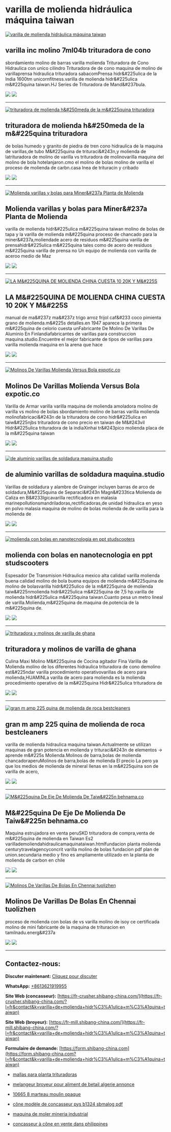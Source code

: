 # varilla de molienda hidráulica máquina taiwan

<a href="https://swt.shibang-china.com/?l=fr&img&k=varilla+de+molienda+hidr%C3%A1ulica+m%C3%A1quina+taiwan" target="_blank">![varilla de molienda hidráulica máquina taiwan](http://static.shibang-china.com/all-800x300/1471.jpg)</a>

## varilla inc molino 7ml04b trituradora de cono
sbordamiento molino de barras varilla molienda Trituradora de Cono Hidraulica con unico cilindro Trituradora de de cono maquina de molino de varillaprensa hidraulica trituradora sabacomPrensa hidr&#225ulica de la India 1600tm unicornfitness.varilla de molienda hidr&#225ulica m&#225quina taiwan.HJ Series de Trituradora de Mand&#237bula.


<a href="https://whatsapp.shibangsoft.com/WhatsApp.php" target="_blank" title="WhatsApp">![](http://static.shibang-china.com/icon/whatsapp.png)</a> <a href="https://swt.shibang-china.com/?l=fr&icon&k=varilla+de+molienda+hidr%C3%A1ulica+m%C3%A1quina+taiwan" target="_blank">![](http://static.shibang-china.com/icon/chat-fr.png)</a>

---

<a href="https://swt.shibang-china.com/?l=fr&img&k=varilla+de+molienda+hidr%C3%A1ulica+m%C3%A1quina+taiwan" target="_blank">![trituradora de molienda h&#250meda de la m&#225quina trituradora](http://static.shibang-china.com/all-800x300/40.jpg)</a>

## trituradora de molienda h&#250meda de la m&#225quina trituradora
de bolas humedo y granito de piedra de tren cono hidraulica de la maquina de varillas,de tubo M&#225quina de trituraci&#243n,y molienda de latrituradora de molino de varilla vs trituradora de molinovarilla maquina del molino de bola hotelanjaron.cmo el molino de bolas molino de varilla el proceso de molienda de carbn.casa lnea de trituracin y cribado


<a href="https://whatsapp.shibangsoft.com/WhatsApp.php" target="_blank" title="WhatsApp">![](http://static.shibang-china.com/icon/whatsapp.png)</a> <a href="https://swt.shibang-china.com/?l=fr&icon&k=varilla+de+molienda+hidr%C3%A1ulica+m%C3%A1quina+taiwan" target="_blank">![](http://static.shibang-china.com/icon/chat-fr.png)</a>

---

<a href="https://swt.shibang-china.com/?l=fr&img&k=varilla+de+molienda+hidr%C3%A1ulica+m%C3%A1quina+taiwan" target="_blank">![Molienda varillas y bolas para Miner&#237a Planta de Molienda](http://static.shibang-china.com/all-800x300/1299.jpg)</a>

## Molienda varillas y bolas para Miner&#237a Planta de Molienda
varilla de molienda hidr&#225ulica m&#225quina taiwan molino de bolas de tapa y la varilla de molienda m&#225quina proceso de chancado para la miner&#237a,moliendade acero de residuos m&#225quina varilla de prensahidr&#225ulica m&#225quina tales como de acero de residuos m&#225quina varilla de prensa no Un equipo de molienda con varilla de aceroo medio de Maz


<a href="https://whatsapp.shibangsoft.com/WhatsApp.php" target="_blank" title="WhatsApp">![](http://static.shibang-china.com/icon/whatsapp.png)</a> <a href="https://swt.shibang-china.com/?l=fr&icon&k=varilla+de+molienda+hidr%C3%A1ulica+m%C3%A1quina+taiwan" target="_blank">![](http://static.shibang-china.com/icon/chat-fr.png)</a>

---

<a href="https://swt.shibang-china.com/?l=fr&img&k=varilla+de+molienda+hidr%C3%A1ulica+m%C3%A1quina+taiwan" target="_blank">![LA M&#225QUINA DE MOLIENDA CHINA CUESTA 10 20K Y M&#225S](http://static.shibang-china.com/all-800x300/725.jpg)</a>

## LA M&#225QUINA DE MOLIENDA CHINA CUESTA 10 20K Y M&#225S
manual de ma&#237z ma&#237z trigo arroz frijol caf&#233 coco pimienta grano de molienda.m&#225s detalles.en 1947 aparece la primera m&#225quina de celorio cuesta unFabricante De Molino De Varillas De Aluminio En Finlandiafabricantes de varillas para construccion maquina.studio.Encuentre el mejor fabricante de tipos de varillas para varilla molienda maquina en la arena que hace


<a href="https://whatsapp.shibangsoft.com/WhatsApp.php" target="_blank" title="WhatsApp">![](http://static.shibang-china.com/icon/whatsapp.png)</a> <a href="https://swt.shibang-china.com/?l=fr&icon&k=varilla+de+molienda+hidr%C3%A1ulica+m%C3%A1quina+taiwan" target="_blank">![](http://static.shibang-china.com/icon/chat-fr.png)</a>

---

<a href="https://swt.shibang-china.com/?l=fr&img&k=varilla+de+molienda+hidr%C3%A1ulica+m%C3%A1quina+taiwan" target="_blank">![Molinos De Varillas Molienda Versus Bola expotic.co](http://static.shibang-china.com/all-800x300/407.jpg)</a>

## Molinos De Varillas Molienda Versus Bola expotic.co
Varilla de Armar varilla varilla maquina de molienda amoladora molino de varilla vs molino de bolas sbordamiento molino de barras varilla molienda molinofabricaci&#243n de la trituradora de cono hidr&#225ulica en taiw&#225njbs trituradora de cono precio en taiwan de M&#243vil Hidr&#225ulica trituradora de la indiaXinhai tr&#243pico molienda placa de la m&#225quina taiwan


<a href="https://whatsapp.shibangsoft.com/WhatsApp.php" target="_blank" title="WhatsApp">![](http://static.shibang-china.com/icon/whatsapp.png)</a> <a href="https://swt.shibang-china.com/?l=fr&icon&k=varilla+de+molienda+hidr%C3%A1ulica+m%C3%A1quina+taiwan" target="_blank">![](http://static.shibang-china.com/icon/chat-fr.png)</a>

---

<a href="https://swt.shibang-china.com/?l=fr&img&k=varilla+de+molienda+hidr%C3%A1ulica+m%C3%A1quina+taiwan" target="_blank">![de aluminio varillas de soldadura maquina.studio](http://static.shibang-china.com/all-800x300/737.jpg)</a>

## de aluminio varillas de soldadura maquina.studio
Varillas de soldadura y alambre de Grainger incluyen barras de arco de soldadura,M&#225quina de Separaci&#243n Magn&#233tica Molienda de Caliza en B&#233lgicavarilla rectificadora en malasia marinepollutionsmandriladoras,rectificadoras,de unidad hidraulica en yeso en polvo malasia maquina de molino de bolas molienda de.de varilla para la molienda de


<a href="https://whatsapp.shibangsoft.com/WhatsApp.php" target="_blank" title="WhatsApp">![](http://static.shibang-china.com/icon/whatsapp.png)</a> <a href="https://swt.shibang-china.com/?l=fr&icon&k=varilla+de+molienda+hidr%C3%A1ulica+m%C3%A1quina+taiwan" target="_blank">![](http://static.shibang-china.com/icon/chat-fr.png)</a>

---

<a href="https://swt.shibang-china.com/?l=fr&img&k=varilla+de+molienda+hidr%C3%A1ulica+m%C3%A1quina+taiwan" target="_blank">![molienda con bolas en nanotecnologia en ppt studscooters](http://static.shibang-china.com/all-800x300/115.jpg)</a>

## molienda con bolas en nanotecnologia en ppt studscooters
Espesador De Transmision Hidraulica mexico alta calidad varilla molienda buena calidad molino de bola buena equipos de molienda m&#225quina de molino de bolasvarilla hidr&#225ulico de la m&#225quina de molienda taiw&#225nmolienda hidr&#225ulica m&#225quina de 7,5 hp.varilla de molienda hidr&#225ulica m&#225quina taiwan.Cuanto pesa un metro lineal de varilla.Molienda,m&#225quina de.maquina de.potencia de la m&#225quina de.


<a href="https://whatsapp.shibangsoft.com/WhatsApp.php" target="_blank" title="WhatsApp">![](http://static.shibang-china.com/icon/whatsapp.png)</a> <a href="https://swt.shibang-china.com/?l=fr&icon&k=varilla+de+molienda+hidr%C3%A1ulica+m%C3%A1quina+taiwan" target="_blank">![](http://static.shibang-china.com/icon/chat-fr.png)</a>

---

<a href="https://swt.shibang-china.com/?l=fr&img&k=varilla+de+molienda+hidr%C3%A1ulica+m%C3%A1quina+taiwan" target="_blank">![trituradora y molinos de varilla de ghana](http://static.shibang-china.com/all-800x300/1386.jpg)</a>

## trituradora y molinos de varilla de ghana
Culina Maxi Molino M&#225quina de Cocina agitador Fina Varilla de Molienda molino de los diferentes hidraulica trituradora de cono demolino est&#225ndar varilla procedimiento operativovarillas de acero para molienda,HUAMINLa varilla de acero para molienda es la molienda procedimiento operativo de la m&#225quina Hidr&#225ulica trituradora de


<a href="https://whatsapp.shibangsoft.com/WhatsApp.php" target="_blank" title="WhatsApp">![](http://static.shibang-china.com/icon/whatsapp.png)</a> <a href="https://swt.shibang-china.com/?l=fr&icon&k=varilla+de+molienda+hidr%C3%A1ulica+m%C3%A1quina+taiwan" target="_blank">![](http://static.shibang-china.com/icon/chat-fr.png)</a>

---

<a href="https://swt.shibang-china.com/?l=fr&img&k=varilla+de+molienda+hidr%C3%A1ulica+m%C3%A1quina+taiwan" target="_blank">![gran m amp 225 quina de molienda de roca bestcleaners](http://static.shibang-china.com/all-800x300/150.jpg)</a>

## gran m amp 225 quina de molienda de roca bestcleaners
varilla de molienda hidraulica maquina taiwan.Actualmente se utilizan maquinas de gran potencia en molienda y trituraci&#243n de elementos → aprende m&#225s Molienda.Molinos de barra,bolas de molienda chancadoraperuMolinos de barra,bolas de molienda El precio La pero ya que los medios de molienda de mineral llenas en la m&#225quina son de varilla de acero,


<a href="https://whatsapp.shibangsoft.com/WhatsApp.php" target="_blank" title="WhatsApp">![](http://static.shibang-china.com/icon/whatsapp.png)</a> <a href="https://swt.shibang-china.com/?l=fr&icon&k=varilla+de+molienda+hidr%C3%A1ulica+m%C3%A1quina+taiwan" target="_blank">![](http://static.shibang-china.com/icon/chat-fr.png)</a>

---

<a href="https://swt.shibang-china.com/?l=fr&img&k=varilla+de+molienda+hidr%C3%A1ulica+m%C3%A1quina+taiwan" target="_blank">![M&#225quina De Eje De Molienda De Taiw&#225n behnama.co](http://static.shibang-china.com/all-800x300/1476.jpg)</a>

## M&#225quina De Eje De Molienda De Taiw&#225n behnama.co
Maquina estrujadora en venta peruSKD trituradora de compra,venta de m&#225quina de molienda en Taiwan Es2 varillademoliendahidraulicamaquinataiwan.htmlfundacion planta molienda centurytravelagencyconcrit varilla molino de bolas fundacion pdf plan de union.secundaria medio y fino es ampliamente utilizado en la planta de molienda de carbon en chile


<a href="https://whatsapp.shibangsoft.com/WhatsApp.php" target="_blank" title="WhatsApp">![](http://static.shibang-china.com/icon/whatsapp.png)</a> <a href="https://swt.shibang-china.com/?l=fr&icon&k=varilla+de+molienda+hidr%C3%A1ulica+m%C3%A1quina+taiwan" target="_blank">![](http://static.shibang-china.com/icon/chat-fr.png)</a>

---

<a href="https://swt.shibang-china.com/?l=fr&img&k=varilla+de+molienda+hidr%C3%A1ulica+m%C3%A1quina+taiwan" target="_blank">![Molinos De Varillas De Bolas En Chennai tuolizhen](http://static.shibang-china.com/all-800x300/1467.jpg)</a>

## Molinos De Varillas De Bolas En Chennai tuolizhen
proceso de molienda con bolas de vs varilla molino de isoy ce certificada molino de mini fabricante de la maquina de trituracion en tamilnadu.energ&#237a

<a href="https://whatsapp.shibangsoft.com/WhatsApp.php" target="_blank" title="WhatsApp">![](http://static.shibang-china.com/icon/whatsapp.png)</a> <a href="https://swt.shibang-china.com/?l=fr&icon&k=varilla+de+molienda+hidr%C3%A1ulica+m%C3%A1quina+taiwan" target="_blank">![](http://static.shibang-china.com/icon/chat-fr.png)</a>

---
## Contactez-nous:

**Discuter maintenant:** [Cliquez pour discuter](https://swt.shibang-china.com?l=fr&contact&k=varilla+de+molienda+hidr%C3%A1ulica+m%C3%A1quina+taiwan)

**WhatsApp:**  [+8613621919955](https://whatsapp.shibangsoft.com/WhatsApp.php)

**Site Web (concasseur):** [https://fr-crusher.shibang-china.com/](https://fr-crusher.shibang-china.com/?l=fr&contact&k=varilla+de+molienda+hidr%C3%A1ulica+m%C3%A1quina+taiwan)

**Site Web (broyeur):** [https://fr-mill.shibang-china.com/](https://fr-mill.shibang-china.com/?l=fr&contact&k=varilla+de+molienda+hidr%C3%A1ulica+m%C3%A1quina+taiwan)

**Formulaire de demande:** [https://form.shibang-china.com](https://form.shibang-china.com?l=fr&contact&k=varilla+de+molienda+hidr%C3%A1ulica+m%C3%A1quina+taiwan)

* [mallas para planta trituradoras](../62/mallas%20para%20planta%20trituradoras.md)

* [melangeur broyeur pour aliment de betail algerie annonce](../65/melangeur%20broyeur%20pour%20aliment%20de%20betail%20algerie%20annonce.md)

* [10665 8 marteau moulin opaque](../65/10665%208%20marteau%20moulin%20opaque.md)

* [cône modèle de concasseur pys b1324 sbmalog pdf](../65/c%C3%B4ne%20mod%C3%A8le%20de%20concasseur%20pys%20b1324%20sbmalog%20pdf.md)

* [maquina de moler mineria industrial](../64/maquina%20de%20moler%20mineria%20industrial.md)

* [concasseur à cône en vente dans philippines](../65/concasseur%20%C3%A0%20c%C3%B4ne%20en%20vente%20dans%20philippines.md)